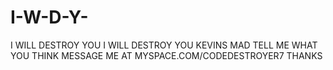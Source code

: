 # I-W-D-Y-
I WILL DESTROY YOU
I 
WILL 
DESTROY 
YOU
KEVINS MAD
TELL ME WHAT YOU THINK
MESSAGE ME AT 
MYSPACE.COM/CODEDESTROYER7
THANKS
